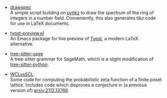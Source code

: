 + [drawspec](https://github.com/havarddj/drawspec) \
A simple script building on [pytikz](https://github.com/allefeld/pytikz) to draw the spectrum of the ring of integers in a number field. Conveniently, this also generates tikz code for use in LaTeX documents.
	    
+ [typst-preview.el](https://github.com/havarddj/typst-preview.el) \
An Emacs package for live preview of [Typst](https://typst.app/), a modern LaTeX alternative.

+ [tree-sitter-sage](https://github.com/havarddj/tree-sitter-sage) \
A tree-sitter grammar for SageMath, which is a slight modification of [tree-sitter-python](https://github.com/tree-sitter/tree-sitter-python).

+ [WCLvsSCL](https://github.com/havarddj/WCLvsSCL) \
Some code for computing the probabilistic zeta function of a finite poset lattice. Includes code which disproves a conjecture in (a previous version of) [arxiv:2112.13766](https://arxiv.org/abs/2112.13766). 
